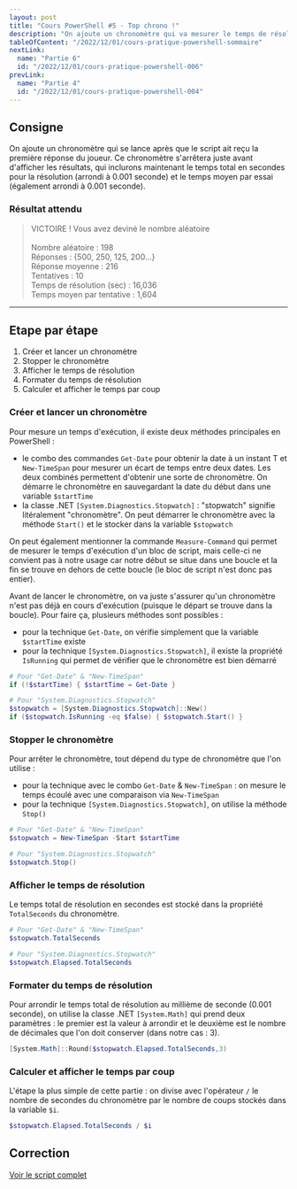 ```yaml
---
layout: post
title: "Cours PowerShell #5 - Top chrono !"
description: "On ajoute un chronomètre qui va mesurer le temps de résolution total ainsi que le temps moyen par tentative"
tableOfContent: "/2022/12/01/cours-pratique-powershell-sommaire"
nextLink:
  name: "Partie 6"
  id: "/2022/12/01/cours-pratique-powershell-006"
prevLink:
  name: "Partie 4"
  id: "/2022/12/01/cours-pratique-powershell-004"
---
```


## Consigne

On ajoute un chronomètre qui se lance après que le script ait reçu la première réponse du joueur. Ce chronomètre s'arrêtera juste avant d'afficher les résultats, qui inclurons maintenant le temps total en secondes pour la résolution (arrondi à 0.001 seconde) et le temps moyen par essai (également arrondi à 0.001 seconde).

### Résultat attendu

> VICTOIRE ! Vous avez deviné le nombre aléatoire\
> \
> Nombre aléatoire          : 198\
> Réponses                  : {500, 250, 125, 200...}\
> Réponse moyenne           : 216\
> Tentatives                : 10\
> Temps de résolution (sec) : 16,036\
> Temps moyen par tentative : 1,604

---

## Etape par étape

1. Créer et lancer un chronomètre
2. Stopper le chronomètre
3. Afficher le temps de résolution
4. Formater du temps de résolution
5. Calculer et afficher le temps par coup

### Créer et lancer un chronomètre

Pour mesure un temps d'exécution, il existe deux méthodes principales en PowerShell :

- le combo des commandes `Get-Date` pour obtenir la date à un instant T et `New-TimeSpan` pour mesurer un écart de temps entre deux dates. Les deux combinés permettent d'obtenir une sorte de chronomètre. On démarre le chronomètre en sauvegardant la date du début dans une variable `$startTime`
- la classe .NET `[System.Diagnostics.Stopwatch]` : "stopwatch" signifie litéralement "chronomètre". On peut démarrer le chronomètre avec la méthode `Start()` et le stocker dans la variable `$stopwatch`

On peut également mentionner la commande `Measure-Command` qui permet de mesurer le temps d'exécution d'un bloc de script, mais celle-ci ne convient pas à notre usage car notre début se situe dans une boucle et la fin se trouve en dehors de cette boucle (le bloc de script n'est donc pas entier).

Avant de lancer le chronomètre, on va juste s'assurer qu'un chronomètre n'est pas déjà en cours d'exécution (puisque le départ se trouve dans la boucle). Pour faire ça, plusieurs méthodes sont possibles :

- pour la technique `Get-Date`, on vérifie simplement que la variable `$startTime` existe
- pour la technique `[System.Diagnostics.Stopwatch]`, il existe la propriété `IsRunning` qui permet de vérifier que le chronomètre est bien démarré

```powershell
# Pour "Get-Date" & "New-TimeSpan"
if (!$startTime) { $startTime = Get-Date }

# Pour "System.Diagnostics.Stopwatch"
$stopwatch = [System.Diagnostics.Stopwatch]::New()
if ($stopwatch.IsRunning -eq $false) { $stopwatch.Start() }
```

### Stopper le chronomètre

Pour arrêter le chronomètre, tout dépend du type de chronomètre que l'on utilise :

- pour la technique avec le combo `Get-Date` & `New-TimeSpan` : on mesure le temps écoulé avec une comparaison via `New-TimeSpan`
- pour la technique `[System.Diagnostics.Stopwatch]`, on utilise la méthode `Stop()`

```powershell
# Pour "Get-Date" & "New-TimeSpan"
$stopwatch = New-TimeSpan -Start $startTime

# Pour "System.Diagnostics.Stopwatch"
$stopwatch.Stop()
```

### Afficher le temps de résolution

Le temps total de résolution en secondes est stocké dans la propriété `TotalSeconds` du chronomètre.

```powershell
# Pour "Get-Date" & "New-TimeSpan"
$stopwatch.TotalSeconds

# Pour "System.Diagnostics.Stopwatch"
$stopwatch.Elapsed.TotalSeconds
```

### Formater du temps de résolution

Pour arrondir le temps total de résolution au millième de seconde (0.001 seconde), on utilise la classe .NET `[System.Math]` qui prend deux paramètres : le premier est la valeur à arrondir et le deuxième est le nombre de décimales que l'on doit conserver (dans notre cas : 3).

```powershell
[System.Math]::Round($stopwatch.Elapsed.TotalSeconds,3)
```

### Calculer et afficher le temps par coup

L'étape la plus simple de cette partie : on divise avec l'opérateur `/` le nombre de secondes du chronomètre par le nombre de coups stockés dans la variable `$i`.

```powershell
$stopwatch.Elapsed.TotalSeconds / $i
```

## Correction

<a class="solution" href="https://github.com/leobouard/leobouard.github.io/blob/main/assets/scripts/cours-pratique-powershell-005.ps1" target="_blank">Voir le script complet</a>